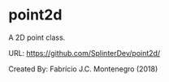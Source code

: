 # point2d
A 2D point class.

URL: https://github.com/SplinterDev/point2d/

Created By: Fabrício J.C. Montenegro (2018)